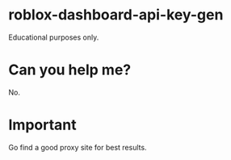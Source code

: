 # roblox-dashboard-api-key-gen
Educational purposes only.

# Can you help me?

No.

# Important

Go find a good proxy site for best results.

